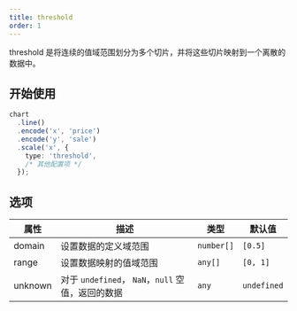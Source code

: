 ```yaml
---
title: threshold
order: 1
---
```


threshold 是将连续的值域范围划分为多个切片，并将这些切片映射到一个离散的数据中。

## 开始使用

```ts
chart
  .line()
  .encode('x', 'price')
  .encode('y', 'sale')
  .scale('x', {
    type: 'threshold',
    /* 其他配置项 */
  });
```

## 选项

| 属性 | 描述 | 类型 | 默认值|
| -------------| ----------------------------------------------------------- | -----| -------|
| domain      | 设置数据的定义域范围                                            | `number[]` | `[0.5]` |
| range       | 设置数据映射的值域范围                                           | `any[]` | `[0, 1]` |
| unknown     | 对于 `undefined`， `NaN`，`null` 空值，返回的数据                | `any` | `undefined` |
